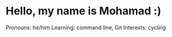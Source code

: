 # Hello, my name is Mohamad :)   


Pronouns: he/him
Learning: command line, Git
Interests: cycling
